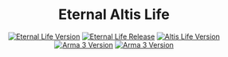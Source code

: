 <h1 align="center">Eternal Altis Life</h1>

<p align="center">
  <a href="#"><img src="https://img.shields.io/badge/version-v0.1-9341d9.svg?style=flat-square" alt="Eternal Life Version"></a>
  <a href="#"><img src="https://img.shields.io/badge/release-pre--alpha-red.svg?style=flat-square" alt="Eternal Life Release"></a>
  <a href="#"><img src="https://img.shields.io/badge/altis life-v4.4-4EB899.svg?style=flat-square" alt="Altis Life Version"></a>
  <a href="#"><img src="https://img.shields.io/badge/arma 3-v1.58-000000.svg?style=flat-square" alt="Arma 3 Version"></a>
  <a href="https://gitter.im/havok962/Eternal-Altis"><img src="https://img.shields.io/badge/chat-on gitter-blue.svg?style=flat-square" alt="Arma 3 Version"></a>
</p>
